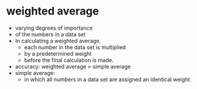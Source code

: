 # weighted average

- varying degrees of importance
- of the numbers in a data set
- In calculating a weighted average,
  - each number in the data set is multiplied
  - by a predetermined weight
  - before the final calculation is made.
- accuracy: weighted average > simple average
- simple average:
  - in which all numbers in a data set are assigned an identical weight.
